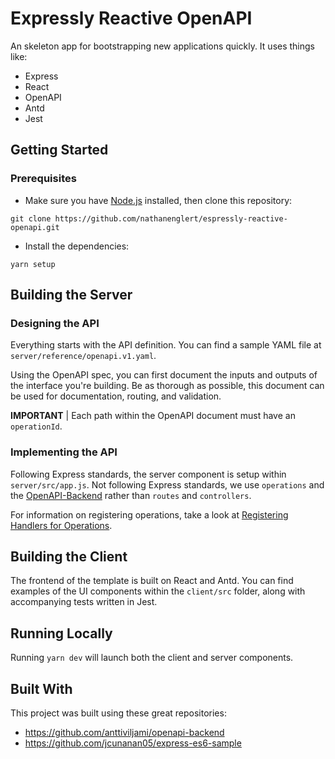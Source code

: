# Expressly Reactive OpenAPI

An skeleton app for bootstrapping new applications quickly. It uses things like:

- Express
- React
- OpenAPI
- Antd
- Jest

## Getting Started

### Prerequisites

- Make sure you have [Node.js](http://nodejs.org/) installed, then clone this repository:

```
git clone https://github.com/nathanenglert/espressly-reactive-openapi.git
```

- Install the dependencies:

```
yarn setup
```

## Building the Server

### Designing the API

Everything starts with the API definition. You can find a sample YAML file at `server/reference/openapi.v1.yaml`.

Using the OpenAPI spec, you can first document the inputs and outputs of the interface you're building. Be as thorough as possible, this document can be used for documentation, routing, and validation.

**IMPORTANT** | Each path within the OpenAPI document must have an `operationId`.

### Implementing the API

Following Express standards, the server component is setup within `server/src/app.js`. Not following Express standards, we use `operations` and the [OpenAPI-Backend](https://github.com/anttiviljami/openapi-backend) rather than `routes` and `controllers`.

For information on registering operations, take a look at [Registering Handlers for Operations](https://github.com/anttiviljami/openapi-backend#registering-handlers-for-operations).

## Building the Client

The frontend of the template is built on React and Antd. You can find examples of the UI components within the `client/src` folder, along with accompanying tests written in Jest.

## Running Locally

Running `yarn dev` will launch both the client and server components.

## Built With

This project was built using these great repositories:

- https://github.com/anttiviljami/openapi-backend
- https://github.com/jcunanan05/express-es6-sample
